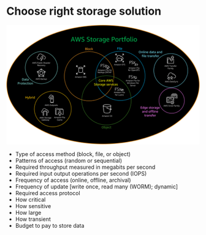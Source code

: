 # Choose right storage solution

<img src="./storage-portfolio.png" />

- Type of access method (block, file, or object)
- Patterns of access (random or sequential)
- Required throughput measured in megabits per second
- Required input output operations per second (IOPS)
- Frequency of access (online, offline, archival)
- Frequency of update [write once, read many (WORM); dynamic]
- Required access protocol
- How critical
- How sensitive
- How large
- How transient
- Budget to pay to store data
